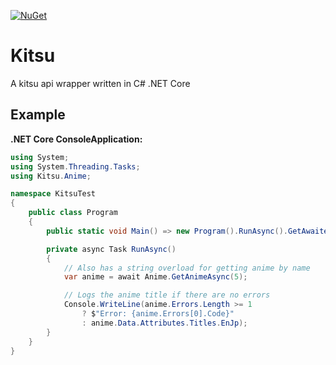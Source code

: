 [![NuGet](https://img.shields.io/nuget/v/Kitsu.svg?style=flat-square)](https://www.nuget.org/packages/Kitsu)

# Kitsu
A kitsu api wrapper written in C# .NET Core

## Example
**.NET Core ConsoleApplication:**
```cs
using System;
using System.Threading.Tasks;
using Kitsu.Anime;

namespace KitsuTest
{
    public class Program
    {
        public static void Main() => new Program().RunAsync().GetAwaiter().GetResult();

        private async Task RunAsync()
        {
            // Also has a string overload for getting anime by name
            var anime = await Anime.GetAnimeAsync(5);

            // Logs the anime title if there are no errors
            Console.WriteLine(anime.Errors.Length >= 1
                ? $"Error: {anime.Errors[0].Code}"
                : anime.Data.Attributes.Titles.EnJp);
        }
    }
}
```
